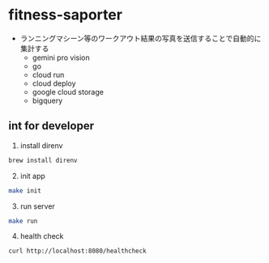 # fitness-saporter

- ランニングマシーン等のワークアウト結果の写真を送信することで自動的に集計する
  - gemini pro vision
  - go
  - cloud run
  - cloud deploy
  - google cloud storage
  - bigquery

## int for developer

1. install direnv

```bash
brew install direnv
```

2. init app

```bash
make init
```

3. run server

```bash
make run
```

4. health check

```bash
curl http://localhost:8080/healthcheck
```

